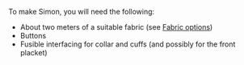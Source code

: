 To make Simon, you will need the following:

*   About two meters of a suitable fabric (see [Fabric options](/docs/patterns/simon/fabric/))
*   Buttons
*   Fusible interfacing for collar and cuffs (and possibly for the front placket)
